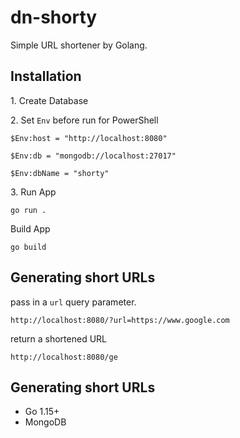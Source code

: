 # dn-shorty

Simple URL shortener by Golang.

## Installation

1\. Create Database

2\. Set `Env` before run for PowerShell

    $Env:host = "http://localhost:8080"
    
    $Env:db = "mongodb://localhost:27017"
    
    $Env:dbName = "shorty" 

3\. Run App

    go run .

Build App

    go build

## Generating short URLs

pass in a `url` query parameter.

    http://localhost:8080/?url=https://www.google.com

return a shortened URL

    http://localhost:8080/ge

## Generating short URLs

* Go 1.15+
* MongoDB